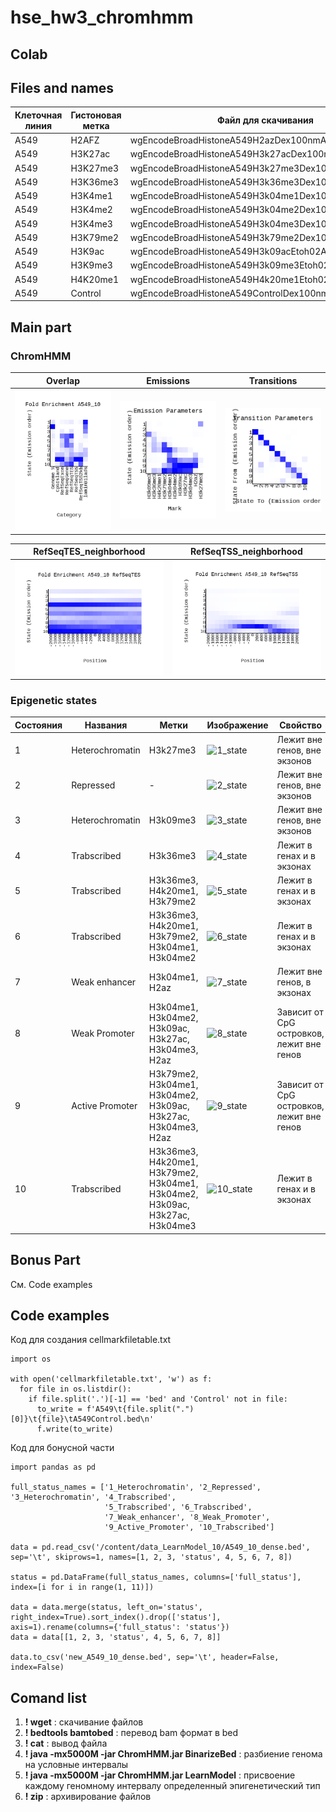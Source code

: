 # hse_hw3_chromhmm

## Colab

## Files and names

|       Клеточная линия      | Гистоновая метка | Файл для скачивания | Имя в колабе |
| ----------- | ----------------- | ----------------- | ----------------- |
| A549 | H2AFZ | wgEncodeBroadHistoneA549H2azDex100nmAlnRep1.bam | H2az.bam |
| A549 | H3K27ac | wgEncodeBroadHistoneA549H3k27acDex100nmAlnRep1.bam | H3k27ac.bam |
| A549 | H3K27me3 | wgEncodeBroadHistoneA549H3k27me3Dex100nmAlnRep1.bam | H3k27me3.bam |
| A549 | H3K36me3 | wgEncodeBroadHistoneA549H3k36me3Dex100nmAlnRep1.bam | H3k36me3.bam |
| A549 | H3K4me1 | wgEncodeBroadHistoneA549H3k04me1Dex100nmAlnRep1.bam | H3k04me1.bam |
| A549 | H3K4me2 | wgEncodeBroadHistoneA549H3k04me2Dex100nmAlnRep1.bam | H3k04me2.bam |
| A549 | H3K4me3 | wgEncodeBroadHistoneA549H3k04me3Dex100nmAlnRep1.bam | H3k04me3.bam |
| A549 | H3K79me2| wgEncodeBroadHistoneA549H3k79me2Dex100nmAlnRep1.bam | H3k79me2.bam |
| A549 | H3K9ac | wgEncodeBroadHistoneA549H3k09acEtoh02AlnRep1.bam | H3k09ac.bam |
| A549 | H3K9me3 | wgEncodeBroadHistoneA549H3k09me3Etoh02AlnRep1.bam | H3k09me3.bam |
| A549 | H4K20me1  | wgEncodeBroadHistoneA549H4k20me1Etoh02AlnRep1.bam | H4k20me1.bam |
| A549 | Control | wgEncodeBroadHistoneA549ControlDex100nmAlnRep1.bam | A549Control.bam |

## Main part

### ChromHMM

|       Overlap      | Emissions | Transitions |
| ----------- | ----------------- | ----------------- |
| ![Image1](https://github.com/dRabbit-ab/hse_hw3_chromhmm/blob/main/images/A549_10_overlap.png) | ![Image2](https://github.com/dRabbit-ab/hse_hw3_chromhmm/blob/main/images/emissions_10.png) | ![Image3](https://github.com/dRabbit-ab/hse_hw3_chromhmm/blob/main/images/transitions_10.png) |

|       RefSeqTES_neighborhood      | RefSeqTSS_neighborhood |
| ----------- | ----------------- |
| ![Image4](https://github.com/dRabbit-ab/hse_hw3_chromhmm/blob/main/images/A549_10_RefSeqTES_neighborhood.png) | ![Image5](https://github.com/dRabbit-ab/hse_hw3_chromhmm/blob/main/images/A549_10_RefSeqTSS_neighborhood.png) |

### Epigenetic states

| Состояния | Названия | Метки | Изображение | Свойство |
| ----------- | ----------------- | ----------------- | ----------------- | ----------------- |
| 1 | Heterochromatin | H3k27me3 | ![1_state](https://user-images.githubusercontent.com/79662580/160300689-56252cbc-3a10-41f8-ab7f-40b44856a555.png)| Лежит вне генов, вне экзонов |
| 2 | Repressed | - | ![2_state](https://user-images.githubusercontent.com/79662580/160300699-50bb1d6b-020f-4078-a01a-446a126acb58.png)| Лежит вне генов, вне экзонов |
| 3 | Heterochromatin | H3k09me3 | ![3_state](https://user-images.githubusercontent.com/79662580/160300701-4bc2bee9-2802-4804-9155-ce635a7d5957.png)| Лежит вне генов, вне экзонов |
| 4 | Trabscribed | H3k36me3 | ![4_state](https://user-images.githubusercontent.com/79662580/160300704-34bff007-e820-48d3-98c1-dd0ccc79561a.png)| Лежит в генах и в экзонах |
| 5 | Trabscribed | H3k36me3, H4k20me1, H3k79me2 | ![5_state](https://user-images.githubusercontent.com/79662580/160300709-d8aff5af-24f6-4b93-b430-e2c3169ffdaf.png)| Лежит в генах и в экзонах |
| 6 | Trabscribed | H3k36me3, H4k20me1, H3k79me2, H3k04me1, H3k04me2 | ![6_state](https://user-images.githubusercontent.com/79662580/160300712-a7d4b578-c467-4508-87cf-61d3ae4e741f.png)| Лежит в генах и в экзонах |
| 7 | Weak enhancer | H3k04me1, H2az | ![7_state](https://user-images.githubusercontent.com/79662580/160300721-3c9b9a10-f705-4e1e-815a-b394525c152c.png)| Лежит вне генов, в экзонах |
| 8 | Weak Promoter | H3k04me1, H3k04me2, H3k09ac, H3k27ac, H3k04me3, H2az | ![8_state](https://user-images.githubusercontent.com/79662580/160300757-4e2212b6-83ff-4f92-bf77-23eefd9ba4a1.png)| Зависит от CpG островков, лежит вне генов |
| 9 | Active Promoter | H3k79me2, H3k04me1, H3k04me2, H3k09ac, H3k27ac, H3k04me3, H2az | ![9_state](https://user-images.githubusercontent.com/79662580/160300732-fd73ddd9-df38-417f-adff-a5449b409ff5.png)| Зависит от CpG островков, лежит вне генов |
| 10 | Trabscribed | H3k36me3, H4k20me1, H3k79me2, H3k04me1, H3k04me2, H3k09ac, H3k27ac, H3k04me3 | ![10_state](https://user-images.githubusercontent.com/79662580/160300734-6b84f24a-00ce-4f35-b84d-bacab3431a76.png)| Лежит в генах и в экзонах |

## Bonus Part

См. Code examples

## Code examples

Код для создания cellmarkfiletable.txt
```
import os

with open('cellmarkfiletable.txt', 'w') as f:
  for file in os.listdir():
    if file.split('.')[-1] == 'bed' and 'Control' not in file:
      to_write = f'A549\t{file.split(".")[0]}\t{file}\tA549Control.bed\n'
      f.write(to_write)
```

Код для бонусной части
```
import pandas as pd

full_status_names = ['1_Heterochromatin', '2_Repressed', '3_Heterochromatin', '4_Trabscribed', 
                     '5_Trabscribed', '6_Trabscribed', 
                     '7_Weak_enhancer', '8_Weak_Promoter',
                     '9_Active_Promoter', '10_Trabscribed']

data = pd.read_csv('/content/data_LearnModel_10/A549_10_dense.bed', sep='\t', skiprows=1, names=[1, 2, 3, 'status', 4, 5, 6, 7, 8])

status = pd.DataFrame(full_status_names, columns=['full_status'], index=[i for i in range(1, 11)])

data = data.merge(status, left_on='status', right_index=True).sort_index().drop(['status'], axis=1).rename(columns={'full_status': 'status'})
data = data[[1, 2, 3, 'status', 4, 5, 6, 7, 8]]

data.to_csv('new_A549_10_dense.bed', sep='\t', header=False, index=False)
```
## Comand list

  1) **! wget** : скачивание файлов
  2) **! bedtools bamtobed** : перевод bam формат в bed
  3) **! cat** : вывод файла
  4) **! java -mx5000M -jar ChromHMM.jar BinarizeBed** : разбиение генома на условные интервалы
  5) **! java -mx5000M -jar ChromHMM.jar LearnModel** : присвоение каждому геномному интервалу определенный эпигенетический тип
  6) **! zip** : архивирование файлов
